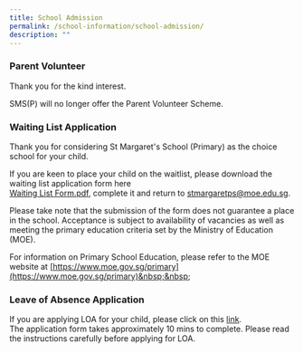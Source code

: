 ```yaml
---
title: School Admission
permalink: /school-information/school-admission/
description: ""
---
```

### Parent Volunteer

  

Thank you for the kind interest.&nbsp;  

SMS(P) will no longer offer the Parent Volunteer Scheme.



### Waiting List Application

  

Thank you for considering St Margaret's School (Primary) as the choice school for your child.  
  
If you are keen to place your child on the waitlist, please download the waiting list application form here  
 <a href="/files/waiting list form 2021_02.pdf" target="_blank">Waiting List Form.pdf</a>, complete it and return to&nbsp;[stmargaretps@moe.edu.sg](mailto:stmargaretps@moe.edu.sg).&nbsp;  
  
Please take note that the submission of the form does not guarantee a place in the school. Acceptance is subject to availability of vacancies as well as meeting the primary education criteria set by the Ministry of Education (MOE).  
  
For information on Primary School Education, please refer to the MOE website at&nbsp;[https://www.moe.gov.sg/primary](https://www.moe.gov.sg/primary)&nbsp;&nbsp;&nbsp;


  

### Leave of Absence Application

  
If you are applying LOA for your child, please click on this&nbsp;[link](http://for.edu.sg/smpsloa2021). &nbsp;  
The application form takes approximately 10 mins to complete. Please read the instructions carefully before applying for LOA.